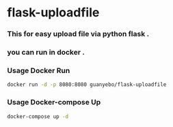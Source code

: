 # flask-uploadfile

### This for easy upload file via python flask . 
### you can run in docker .


### Usage Docker Run 
```bash
docker run -d -p 8080:8080 guanyebo/flask-uploadfile
```

### Usage Docker-compose Up
```bash
docker-compose up -d
```
